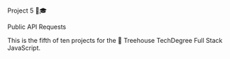 Project 5 📒🎓

Public API Requests

This is the fifth of ten projects for the 🏡 Treehouse TechDegree Full Stack JavaScript.
